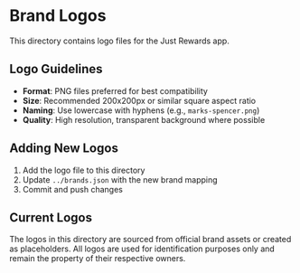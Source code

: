 # Brand Logos

This directory contains logo files for the Just Rewards app.

## Logo Guidelines

- **Format**: PNG files preferred for best compatibility
- **Size**: Recommended 200x200px or similar square aspect ratio
- **Naming**: Use lowercase with hyphens (e.g., `marks-spencer.png`)
- **Quality**: High resolution, transparent background where possible

## Adding New Logos

1. Add the logo file to this directory
2. Update `../brands.json` with the new brand mapping
3. Commit and push changes

## Current Logos

The logos in this directory are sourced from official brand assets or created as placeholders. All logos are used for identification purposes only and remain the property of their respective owners.
